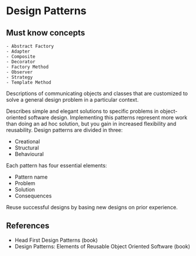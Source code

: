 # Design Patterns

## Must know concepts

```
- Abstract Factory
- Adapter
- Composite
- Decorator
- Factory Method
- Observer
- Strategy
- Template Method
```

Descriptions of communicating objects and classes that are customized to solve a general design problem in a particular context.

Describes simple and elegant solutions to specific problems in object-oriented software design. Implementing this patterns represent more work than doing an ad hoc solution, but you gain in increased flexibility and reusability. Design patterns are divided in three:

- Creational
- Structural
- Behavioural

Each pattern has four essential elements:

- Pattern name
- Problem
- Solution
- Consequences

Reuse successful designs by basing new designs on prior experience.


## References

- Head First Design Patterns (book)
- Design Patterns: Elements of Reusable Object Oriented Software (book)
